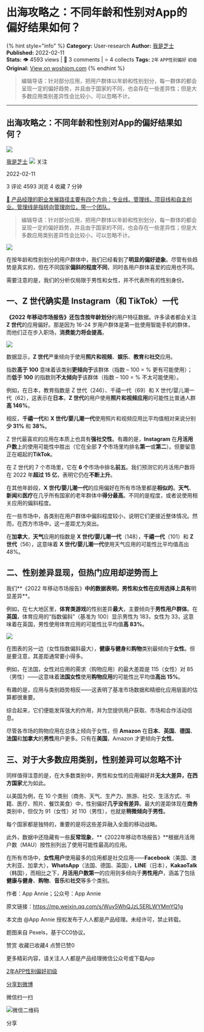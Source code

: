 # 出海攻略之：不同年龄和性别对App的偏好结果如何？
{% hint style="info" %}
**Category:** User-research
**Author:** [我是芝士](https://www.woshipm.com/u/50799)
**Published:** 2022-02-11  
**Stats:** 👁️ 4593 views | 💬 3 comments | ⭐ 4 collects
**Tags:** `2年` `APP性别偏好` `初级`
**Original:** [View on woshipm.com](https://www.woshipm.com/user-research/5313598.html)
{% endhint %}
> 编辑导语：针对部分应用，把用户群体以年龄和性别划分，每一群体的都会呈现一定的偏好趋势，并且由于国家的不同，也会存在一些差异性；但是大多数应用类别差异性会比较小，可以忽略不计。

---

## 出海攻略之：不同年龄和性别对App的偏好结果如何？

[![](https://static.woshipm.com/passportAvatar_20220613_191858.jpg?imageView2/1/w/72/h/72/q/100)](https://www.woshipm.com/u/50799)

[我是芝士](https://www.woshipm.com/u/50799) ![](https://static.woshipm.com/tag/1101_1@2x.png) 关注

2022-02-11

3 评论 4593 浏览 4 收藏 7 分钟

[🔗 产品经理的职业发展路径主要有四个方向：专业线、管理线、项目线和自主创业。管理线是指转向管理岗位，带一个团队..](https://ke.qidianla.com/courses/90pm)

> 编辑导语：针对部分应用，把用户群体以年龄和性别划分，每一群体的都会呈现一定的偏好趋势，并且由于国家的不同，也会存在一些差异性；但是大多数应用类别差异性会比较小，可以忽略不计。

![](https://image.yunyingpai.com/wp/2022/02/qD6Xbyc8cJ4PmQ1LwfT9.png)

在按年龄和性别划分的用户群体中，我们已经看到了**明显的偏好迹象**。尽管有些趋势是真实的，但在不同国家**偏斜的程度不同**，同时各用户群体喜爱的应用也不同。

需要注意的是，我们的分析仅局限于男性和女性，并不代表所有的性别身份。

## 一、Z 世代确实是 Instagram（和 TikTok）一代

**《2022 年移动市场报告》**还包含**按年龄划分**的用户特征数据。许多读者都会关注 **Z 世代**的应用偏好。那是因为 16-24 岁用户群体是第一批使用智能手机的群体，而他们正在步入职场，**消费能力将会提高**。

![](https://image.yunyingpai.com/wp/2022/02/SH16EkU48L7Rx8zwsDcu.png)

数据显示，**Z 世代**严重倾向于使用**照片和视频**、**娱乐**、**教育**和**社交**应用。

指数**高于 100** 意味着该类别**更倾向于**该群体（指数 – 100 = % 更有可能使用）；而**低于 100** 的指数则**不太倾向于**该群体（指数 – 100 = % 不太可能使用）。

例如，在日本，教育指数是 Z 世代（246）、千禧一代（69）和 X 世代/婴儿潮一代（62），这表示在**日本**，**Z 世代**的用户使用**照片和视频应用**的可能性比普通人群**高 146%**。

相反，**千禧一代**和 **X 世代/婴儿潮一代**使用照片和视频应用比平均值相对来说分别**少 31%** 和 **38%**。

Z 世代最喜欢的应用在本质上也具有**强社交性**。有趣的是，**Instagram** 在**月活用户数**上的使用可能性中胜出（它在全部 **7 个**市场里均排名**第一**或**第二**）。但要留意正在崛起的**TikTok**。

在 Z 世代的 7 个市场里，它在 **6 个**市场中排名**前五**。我们预测它的月活用户数将在 2022 年**超过 15 亿**，表明它仍在**不断上升**。

在其他年龄段，**X 世代/婴儿潮一代**的应用偏好在所有市场里都是**相似的**。**天气**、**新闻**和**医疗**在几乎所有国家的老年群体中**得分最高**。不同的是程度，或者说使用相关应用的偏斜程度。

在一些市场中，各类别在用户群体中偏斜程度较小，说明它们更接近整体情况。然而，在西方市场中，这一差距尤为突出。

在**加拿大**，**天气**应用的指数是 **X 世代/婴儿潮一代**（148），**千禧一代**（101）和 **Z 世代**（56），这意味着 **X 世代/婴儿潮一代**使用天气应用的可能性比平均值高出 48%。

## 二、性别差异显现，但热门应用却逆势而上

我们**《2022 年移动市场报告》**中的数据表明，**男性和女性**在应用选择上具有**明显差异**。

例如，在七大地区里，**体育类游戏**的性别差异**最大**，主要倾向于**男性用户群体**。在**英国**，体育应用的“指数偏斜”（基准为 100）显示男性为 183，女性为 33，这意味着在英国，男性使用体育应用的可能性比平均值**高 83%**。

![](https://image.yunyingpai.com/wp/2022/02/NP9UUCpB6cmU0XpeoDOJ.png)

在图表的另一边（女性指数偏斜最大），**健康与健身**和**购物**类别最倾向于**女性**。但是要注意，其差距通常要小得多。

例如，在法国，女性对应用的需求（购物应用）的最大差距是 115（女性）对 85（男性）——这意味着**法国女性**使用**购物应用**的可能性比平均值**高出 15%**。

有趣的是，应用与类别趋势相反——这表明了基准市场数据和精细化应用层面的估算都很重要。

综合起来，它们便能发挥强大的作用，并为您提供用户获取、市场和合作活动信息。

尽管各市场的购物应用在总体上倾向于女性，但 **Amazon** 在**日本**、**英国**、**德国**、**法国**和**加拿大**的**男性**用户更多。只有在**美国**，Amazon 才更倾向于**女性**。

## 三、对于大多数应用类别，性别差异可以忽略不计

同样值得注意的是，在大多数类别中，男性和女性的应用偏好并**无太大差异，**在**西方国家**尤为如此。

以美国为例，在 10 个类别（商务、天气、生产力、旅游、社交、生活方式、书籍、医疗、照片、餐饮美食）中，性别偏好**几乎没有差异**。最大的差距体现在**商务**类别中，但仅为 91（女性）对 110（男性），也就是**稍微倾向于男性**。

每个国家都是独特的，重要的是将这些差异融入全面的移动战略。

此外，数据中还隐藏有一些**反常现象**，**《2022年移动市场报告》**根据月活用户数（MAU）按性别列出了使用可能性最高的应用。

在所有市场中，**女性用户**使用最多的应用都是社交应用——**Facebook**（美国、澳大利亚、加拿大），**WhatsApp**（法国、德国、英国），**LINE**（日本），**KakaoTalk**（韩国），而相比之下，**月活用户数第一**的应用则多倾向于**男性用户**，涵盖了包括**健康与健身**、**购物**、**音乐**和**社交**等多个类别。

作者：App Annie；公众号：App Annie

原文链接：https://mp.weixin.qq.com/s/Wuy5WhQJzL5ERLWYMmYQ1g

本文由 @App Annie 授权发布于人人都是产品经理。未经许可，禁止转载。

题图来自 Pexels，基于CC0协议。

赞赏 收藏已收藏4 点赞已赞0

更多精彩内容，请关注人人都是产品经理微信公众号或下载App

[2年](https://www.woshipm.com/tag/2%e5%b9%b4)[APP性别偏好](https://www.woshipm.com/tag/app%e6%80%a7%e5%88%ab%e5%81%8f%e5%a5%bd)[初级](https://www.woshipm.com/tag/%e5%88%9d%e7%ba%a7)

[分享到微博](https://service.weibo.com/share/share.php?appkey=2775287854&title=出海攻略之：不同年龄和性别对App的偏好结果如何？&url=https://www.woshipm.com/user-research/5313598.html&pic=https://image.yunyingpai.com/wp/2022/02/qD6Xbyc8cJ4PmQ1LwfT9.png)

微信扫一扫

![微信二维码](https://api.pwmqr.com/qrcode/create/?url=https://www.woshipm.com/user-research/5313598.html)

分享